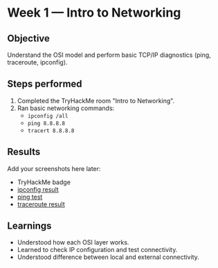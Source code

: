 # Week 1 — Intro to Networking

## Objective
Understand the OSI model and perform basic TCP/IP diagnostics (ping, traceroute, ipconfig).

## Steps performed
1. Completed the TryHackMe room "Intro to Networking".
2. Ran basic networking commands:
   - `ipconfig /all`
   - `ping 8.8.8.8`
   - `tracert 8.8.8.8`

## Results   
Add your screenshots here later:
- TryHackMe badge  
- [ipconfig result](screenshots/week1-ipconfig.png) 
- [ping test](screenshots/week1-pingtest.png)
- [traceroute result](screenshots/week1-tracert.png)



## Learnings
- Understood how each OSI layer works.  
- Learned to check IP configuration and test connectivity.  
- Understood difference between local and external connectivity.






